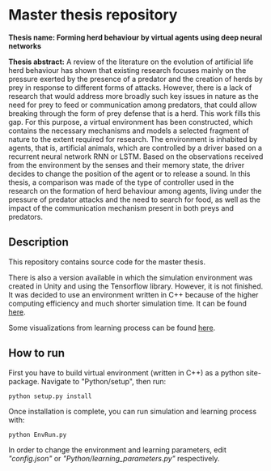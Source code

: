 # Master thesis repository

**Thesis name: 
Forming herd behaviour by virtual agents using deep neural networks**

**Thesis abstract:**
A review of the literature on the evolution of artificial life herd behaviour has shown that
existing research focuses mainly on the pressure exerted by the presence of a predator and the
creation of herds by prey in response to different forms of attacks. However, there is a lack of
research that would address more broadly such key issues in nature as the need for prey to feed or
communication among predators, that could allow breaking through the form of prey defense
that is a herd.
This work fills this gap. For this purpose, a virtual environment has been constructed, which
contains the necessary mechanisms and models a selected fragment of nature to the extent
required for research. The environment is inhabited by agents, that is, artificial animals, which
are controlled by a driver based on a recurrent neural network RNN or LSTM. Based on the
observations received from the environment by the senses and their memory state, the driver
decides to change the position of the agent or to release a sound.
In this thesis, a comparison was made of the type of controller used in the research on the
formation of herd behaviour among agents, living under the pressure of predator attacks and the
need to search for food, as well as the impact of the communication mechanism present in both
preys and predators.

## Description
This repository contains source code for the master thesis.

There is also a version available in which the simulation environment was created in Unity and using the Tensorflow library. However, it is not finished. It was decided to use an environment written in C++ because of the higher computing efficiency and much shorter simulation time.
It can be found [here](http://bit.ly/praca_magisterska_adrian_slimak).

Some visualizations from learning process can be found [here](http://bit.ly/praca_magisterska_adrian_slimak).

## How to run

First you have to build virtual environment (written in C++) as a python site-package.
Navigate to "Python/setup", then run:

    python setup.py install

Once installation is complete, you can run simulation and learning process with:

    python EnvRun.py

In order to change the environment and learning parameters, edit *"config.json"* or *"Python/learning_parameters.py"* respectively.

